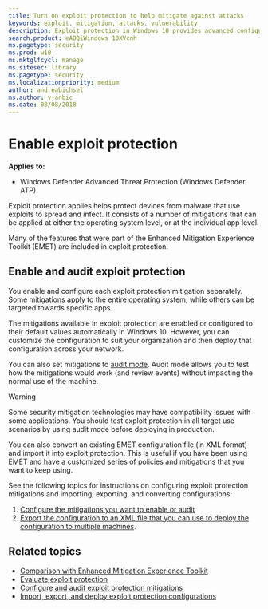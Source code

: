 ```yaml
---
title: Turn on exploit protection to help mitigate against attacks
keywords: exploit, mitigation, attacks, vulnerability
description: Exploit protection in Windows 10 provides advanced configuration over the settings offered in EMET.
search.product: eADQiWindows 10XVcnh
ms.pagetype: security
ms.prod: w10
ms.mktglfcycl: manage
ms.sitesec: library
ms.pagetype: security
ms.localizationpriority: medium
author: andreabichsel
ms.author: v-anbic
ms.date: 08/08/2018
---
```


# Enable exploit protection

**Applies to:**

- Windows Defender Advanced Threat Protection (Windows Defender ATP)

Exploit protection applies helps protect devices from malware that use exploits to spread and infect. It consists of a number of mitigations that can be applied at either the operating system level, or at the individual app level.

Many of the features that were part of the Enhanced Mitigation Experience Toolkit (EMET) are included in exploit protection. 

## Enable and audit exploit protection

You enable and configure each exploit protection mitigation separately. Some mitigations apply to the entire operating system, while others can be targeted towards specific apps. 

The mitigations available in exploit protection are enabled or configured to their default values automatically in Windows 10. However, you can customize the configuration to suit your organization and then deploy that configuration across your network. 

You can also set mitigations to [audit mode](audit-windows-defender-exploit-guard.md). Audit mode allows you to test how the mitigations would work (and review events) without impacting the normal use of the machine.

>[!WARNING] 
>Some security mitigation technologies may have compatibility issues with some applications. You should test exploit protection in all target use scenarios by using audit mode before deploying in production.

You can also convert an existing EMET configuration file (in XML format) and import it into exploit protection. This is useful if you have been using EMET and have a customized series of policies and mitigations that you want to keep using.

See the following topics for instructions on configuring exploit protection mitigations and importing, exporting, and converting configurations:

1. [Configure the mitigations you want to enable or audit](customize-exploit-protection.md)
2. [Export the configuration to an XML file that you can use to deploy the configuration to multiple machines](import-export-exploit-protection-emet-xml.md).

## Related topics

- [Comparison with Enhanced Mitigation Experience Toolkit](emet-exploit-protection-exploit-guard.md)
- [Evaluate exploit protection](evaluate-exploit-protection.md)
- [Configure and audit exploit protection mitigations](customize-exploit-protection.md)
- [Import, export, and deploy exploit protection configurations](import-export-exploit-protection-emet-xml.md)



